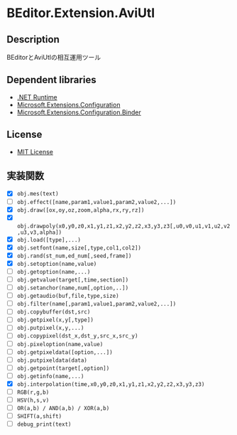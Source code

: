 # BEditor.Extension.AviUtl

## Description

BEditorとAviUtlの相互運用ツール

## Dependent libraries
* [.NET Runtime](https://github.com/dotnet/runtime)
* [Microsoft.Extensions.Configuration](https://github.com/dotnet/runtime)
* [Microsoft.Extensions.Configuration.Binder](https://github.com/dotnet/runtime)

## License

* [MIT License](https://github.com/b-editor/BEditor/blob/main/LICENSE)

## 実装関数
* [x] `obj.mes(text)`
* [ ] `obj.effect([name,param1,value1,param2,value2,...])`
* [x] `obj.draw([ox,oy,oz,zoom,alpha,rx,ry,rz])`
* [x] `obj.drawpoly(x0,y0,z0,x1,y1,z1,x2,y2,z2,x3,y3,z3[,u0,v0,u1,v1,u2,v2,u3,v3,alpha])`
* [x] `obj.load([type],...)`
* [x] `obj.setfont(name,size[,type,col1,col2])`
* [x] `obj.rand(st_num,ed_num[,seed,frame])`
* [x] `obj.setoption(name,value)`
* [ ] `obj.getoption(name,...)`
* [ ] `obj.getvalue(target[,time,section])`
* [ ] `obj.setanchor(name,num[,option,..])`
* [ ] `obj.getaudio(buf,file,type,size)`
* [ ] `obj.filter(name[,param1,value1,param2,value2,...])`
* [ ] `obj.copybuffer(dst,src)`
* [ ] `obj.getpixel(x,y[,type])`
* [ ] `obj.putpixel(x,y,...)`
* [ ] `obj.copypixel(dst_x,dst_y,src_x,src_y)`
* [ ] `obj.pixeloption(name,value)`
* [ ] `obj.getpixeldata([option,...])`
* [ ] `obj.putpixeldata(data)`
* [ ] `obj.getpoint(target[,option])`
* [ ] `obj.getinfo(name,...)`
* [x] `obj.interpolation(time,x0,y0,z0,x1,y1,z1,x2,y2,z2,x3,y3,z3)`
* [ ] `RGB(r,g,b)`
* [ ] `HSV(h,s,v)`
* [ ] `OR(a,b) / AND(a,b) / XOR(a,b)`
* [ ] `SHIFT(a,shift)`
* [ ] `debug_print(text)`